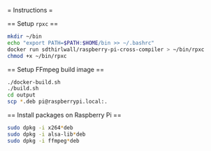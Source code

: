 = Instructions =

== Setup `rpxc` ==
```bash
mkdir ~/bin
echo "export PATH=$PATH:$HOME/bin >> ~/.bashrc"
docker run sdthirlwall/raspberry-pi-cross-compiler > ~/bin/rpxc
chmod +x ~/bin/rpxc
```

== Setup FFmpeg build image ==
```bash
./docker-build.sh
./build.sh
cd output
scp *.deb pi@raspberrypi.local:.
```

== Install packages on Raspberry Pi ==
```bash
sudo dpkg -i x264*deb
sudo dpkg -i alsa-lib*deb
sudo dpkg -i ffmpeg*deb
```
